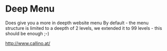 # Deep Menu
Does give you a more in deepth website menu
By default - the menu structure is limited to a deepth of 2 levels, we extended it to 99 levels - this should be enough ;-)

http://www.callino.at/
